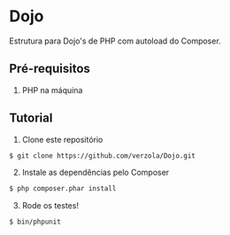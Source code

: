 # Dojo
Estrutura para Dojo's de PHP com autoload do Composer.

## Pré-requisitos
1. PHP na máquina

## Tutorial
1. Clone este repositório

```sh
$ git clone https://github.com/verzola/Dojo.git
```

2. Instale as dependências pelo Composer

```sh
$ php composer.phar install
```

3. Rode os testes!

```sh
$ bin/phpunit
```

